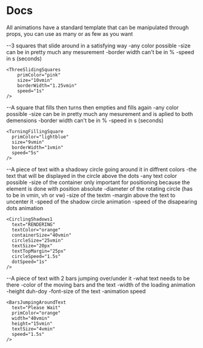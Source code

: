 # Docs
All animations have a standard template that can be manipulated through props, you can use as many or as few as you want

--3 squares that slide around in a satisfying way
  -any color possible
  -size can be in pretty much any mesurement 
  -border width can't be in %
  -speed in s (seconds)
```
<ThreeSlidingSquares
	primColor="pink"
	size="10vmin"
	borderWidth="1.25vmin"
	speed="1s"
/>
```
--A square that fills then turns then empties and fills again
  -any color possible
  -size can be in pretty much any mesurement and is aplied to both demensions
  -border width can't be in %
  -speed in s (seconds)
```
<TurningFillingSquare
  primColor="lightblue"
  size="9vmin"
  borderWidth="1vmin"
  speed="5s"
/>
```
--A piece of text with a shadowy circle going around it in diffrent colors
  -the text that will be displayed in the circle above the dots
  -any text color possible
  -size of the container only important for positioning because the element is done with position absolute
  -diameter of the rotating circle (has to be in vmin, vh or vw)
  -size of the textm
  -margin above the text to uncenter it
  -speed of the shadow circle animation
  -speed of the disapearing dots animation
```
<CirclingShadows1 
  text="RENDERING"
  textColor="orange"
  containerSize="40vmin"
  circleSize="25vmin"
  textSize="20px"
  textTopMargin="25px"
  circleSpeed="1.5s"
  dotSpeed="1s"
/>
```
--A piece of text with 2 bars jumping over/under it
  -what text needs to be there
  -color of the moving bars and the text
  -width of the loading animation
  -height duh-doy
  -font-size of the text
  -animation speed
```
<BarsJumpingAroundText
  text="Please Wait" 
  primColor="orange"
  width="40vmin"
  height="15vmin"
  textSize="4vmin"
  speed="1.5s"
/>
```